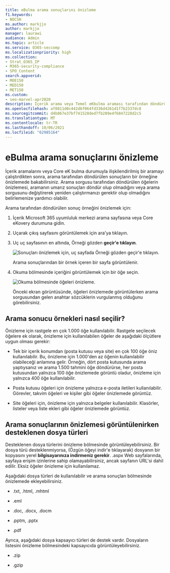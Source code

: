 ```yaml
---
title: eBulma arama sonuçlarını önizleme
f1.keywords:
- NOCSH
ms.author: markjjo
author: markjjo
manager: laurawi
audience: Admin
ms.topic: article
ms.service: O365-seccomp
ms.localizationpriority: high
ms.collection:
- Strat_O365_IP
- M365-security-compliance
- SPO_Content
search.appverid:
- MOE150
- MED150
- MET150
ms.custom:
- seo-marvel-apr2020
description: İçerik arama veya Temel eKbulma araması tarafından döndürülen sonuçların bir örneğinin önizlemesini Microsoft 365 uyumluluk merkezi.
ms.openlocfilehash: af0811d0c442d6f064fd336d4261d1f7b2337dc8
ms.sourcegitcommit: d4b867e37bf741528ded7fb289e4f6847228d2c5
ms.translationtype: MT
ms.contentlocale: tr-TR
ms.lasthandoff: 10/06/2021
ms.locfileid: "62985164"
---
```

# <a name="preview-ediscovery-search-results"></a>eBulma arama sonuçlarını önizleme

İçerik aramalarını veya Core eK bulma durumuyla ilişkilendirilmiş bir aramayı çalıştırdikten sonra, arama tarafından döndürülen sonuçların bir örneğine önizlemede bakabilirsiniz. Arama sorgusu tarafından döndürülen öğelerin önizlemesi, aramanın umarız sonuçları döndür olup olmadığını veya arama sorgusunu değiştirerek yeniden çalıştırmanızı gerektir olup olmadığını belirlemenize yardımcı olabilir.

Arama tarafından döndürülen sonuç örneğini önizlemek için:

1. İçerik Microsoft 365 uyumluluk merkezi arama sayfasına veya Core eKovery durumuna gidin.

2. Uçarak çıkış sayfasını görüntülemek için ara'ya tıklayın.

3. Uç uç sayfasının en altında, Örneği gözden **geçir'e tıklayın**.

   ![Sonuçları önizlemek için, uç sayfada Örneği gözden geçir'e tıklayın.](../media/PreviewSearchResults1.png)

   Arama sonuçlarından bir örnek içeren bir sayfa görüntülenir.

4. Okuma bölmesinde içeriğini görüntülemek için bir öğe seçin.

   ![Okuma bölmesinde öğeleri önizleme.](../media/PreviewSearchResults2.png)

   Önceki ekran görüntüsünde, öğeleri önizlemede görüntülerken arama sorgusundan gelen anahtar sözcüklerin vurgulanmış olduğunu görebilirsiniz.

## <a name="how-the-search-result-samples-are-selected"></a>Arama sonucu örnekleri nasıl seçilir?

Önizleme için rastgele en çok 1.000 öğe kullanılabilir. Rastgele seçilecek öğelere ek olarak, önizleme için kullanılabilen öğeler de aşağıdaki ölçütlere uygun olması gerekir:

- Tek bir içerik konumdan (posta kutusu veya site) en çok 100 öğe öniz kullanılabilir. Bu, önizleme için 1.000'den az öğenin kullanılabilir olabileceği anlamına gelir. Örneğin, dört posta kutusunda arama yaptıysanız ve arama 1.500 tahmini öğe döndürürse, her posta kutusundan yalnızca 100 öğe önizlemede görüntü oladur, önizleme için yalnızca 400 öğe kullanılabilir.

- Posta kutusu öğeleri için önizleme yalnızca e-posta iletileri kullanılabilir. Görevler, takvim öğeleri ve kişiler gibi öğeler önizlemede görüntüz.

- Site öğeleri için, önizleme için yalnızca belgeler kullanılabilir. Klasörler, listeler veya liste ekleri gibi öğeler önizlemede görüntüz.

## <a name="file-types-supported-when-previewing-search-results"></a>Arama sonuçlarının önizlemesi görüntülenirken desteklenen dosya türleri

Desteklenen dosya türlerini önizleme bölmesinde görüntüleyebilirsiniz. Bir dosya türü desteklenmiyorsa, (Özgün öğeyi indir'e tıklayarak) dosyanın bir kopyasını yerel **bilgisayarınıza indirmeniz gerekir**. .aspx Web sayfalarında, sayfaya erişim izinlerine sahip olamayabilirsiniz, ancak sayfanın URL'si dahil edilir. Eksiz öğeler önizleme için kullanılamaz.

Aşağıdaki dosya türleri de kullanılabilir ve arama sonuçları bölmesinde önizlemede ekleyebilirsiniz.
  
- .txt, .html, .mhtml

- .eml

- .doc, .docx, .docm

- .pptm, .pptx

- .pdf

Ayrıca, aşağıdaki dosya kapsayıcı türleri de destek vardır. Dosyaların listesini önizleme bölmesindeki kapsayıcıda görüntüleyebilirsiniz.
  
- .zip

- .gzip
